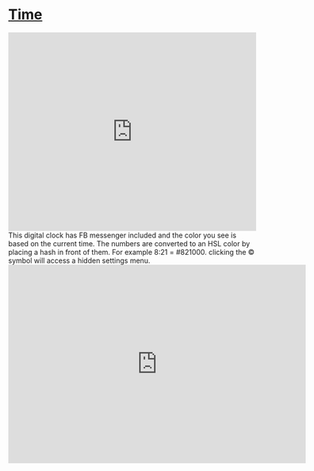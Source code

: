 # <a href="https://clock.sudo-self.com/">Time</a>
<iframe src="https://clocks-green.vercel.app" style="border:0px #ffffff none;" name="myiFrame" scrolling="no" frameborder="1" marginheight="0px" marginwidth="0px" height="400px" width="500px" allowfullscreen></iframe>
    This digital clock has FB messenger included and the color you see is based on the current time. The numbers are converted to an HSL color by placing a hash in front of them. For example  8:21 = #821000. clicking the &copy; symbol will access a hidden settings menu.
<iframe src="https://clock.sudo-self.com" style="border:0px #ffffff none;" name="myiFrame" scrolling="no" frameborder="1" marginheight="0px" marginwidth="0px" height="400px" width="600px" allowfullscreen></iframe>



  
 
 
